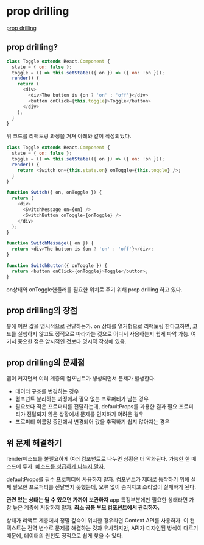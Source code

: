# prop drilling

[prop drilling](https://kentcdodds.com/blog/prop-drilling)

## prop drilling?

```js
class Toggle extends React.Component {
  state = { on: false };
  toggle = () => this.setState(({ on }) => ({ on: !on }));
  render() {
    return (
      <div>
        <div>The button is {on ? 'on' : 'off'}</div>
        <button onClick={this.toggle}>Toggle</button>
      </div>
    );
  }
}
```

위 코드를 리팩토링 과정을 거쳐 아래와 같이 작성되었다.

```js
class Toggle extends React.Component {
  state = { on: false };
  toggle = () => this.setState(({ on }) => ({ on: !on }));
  render() {
    return <Switch on={this.state.on} onToggle={this.toggle} />;
  }
}

function Switch({ on, onToggle }) {
  return (
    <div>
      <SwitchMessage on={on} />
      <SwitchButton onToggle={onToggle} />
    </div>
  );
}

function SwitchMessage({ on }) {
  return <div>The button is {on ? 'on' : 'off'}</div>;
}

function SwitchButton({ onToggle }) {
  return <button onClick={onToggle}>Toggle</button>;
}
```

on상태와 onToggle핸들러를 필요한 위치로 주기 위해 prop drilling 하고 있다.

## prop drilling의 장점

뷰에 어떤 값을 명시적으로 전달하는가. on 상태를 열거형으로 리팩토링 한다고하면, 코드를 실행하지 않고도 정적으로 따라가는 것으로 어디서 사용하는지 쉽게 파악 가능. 여기서 중요한 점은 암시적인 것보다 명시적 작성에 있음.

## prop drilling의 문제점

앱이 커지면서 여러 계층의 컴포넌트가 생성되면서 문제가 발생한다.

- 데이터 구조를 변경하는 경우
- 컴포넌트 분리하는 과정에서 필요 없는 프로퍼티가 남는 경우
- 필요보다 적은 프로퍼티를 전달하는데, defaultProps를 과용한 결과 필요 프로퍼티가 전달되지 않은 상황에서 문제를 인지하기 어려운 경우
- 프로퍼티 이름잉 중간에서 변경되어 값을 추적하기 쉽지 않아지는 경우

## 위 문제 해결하기

render메소드를 불필요하게 여러 컴포넌트로 나누면 상황은 더 악화된다.
가능한 한 메소드에 두자. [메소드를 성급하게 나누지 말자.](https://blog.kentcdodds.com/when-to-break-up-a-component-into-multiple-components-4ee75ab53bbc)

defaultProps를 필수 프로퍼티에 사용하지 말자. 컴포넌트가 제대로 동작하기 위해 실제 필요한 프로퍼티를 전달받지 못했는데, 오류 없이 숨겨지고 소리없이 실패하게 된다.

**관련 있는 상태는 될 수 있으면 가까이 보관하자**
app 특정부분에만 필요한 상태라면 가장 높은 계층에 저장하지 말자. **최소 공통 부모 컴포넌트에서 관리하자.**

상태가 리액트 계층에서 정말 깊숙이 위치한 경우라면 Context API를 사용하자. 이 컨텍스트는 전역 변수로 문제를 해결하는 것과 유사하지만, API가 디자인된 방식이 다르기 때문에, 데이터의 원천도 정적으로 쉽게 찾을 수 있다.
